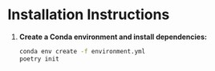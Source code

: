 
# Installation Instructions

1. **Create a Conda environment and install dependencies:**
   ```sh
   conda env create -f environment.yml
   poetry init
   ```
